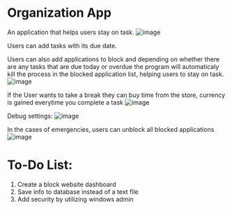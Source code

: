 # Organization App
An application that helps users stay on task.
![image](https://user-images.githubusercontent.com/106286861/170391695-f0bae125-d290-49fb-a10a-1c82ffd26a37.png)

Users can add tasks with its due date.

Users can also add applications to block and depending on whether there are any tasks that are due today or overdue the program will automaticaly kill the process in the blocked application list, helping users to stay on task.
![image](https://user-images.githubusercontent.com/106286861/170391858-263f43bb-e90c-4e25-af5e-8be6c44065ae.png)

If the User wants to take a break they can buy time from the store, currency is gained everytime you complete a task
![image](https://user-images.githubusercontent.com/106286861/170394164-af139327-e125-4e7d-9694-311b2ca78225.png)

Debug settings:
![image](https://user-images.githubusercontent.com/106286861/170394344-6e5986b2-4fab-4277-9464-026d1a5dffed.png)

In the cases of emergencies, users can unblock all blocked applications
![image](https://user-images.githubusercontent.com/106286861/170394294-b23e1c6b-7597-4281-8b0d-f5110e5eade0.png)

# To-Do List:
  1) Create a block website dashboard
  2) Save info to database instead of a text file
  3) Add security by utilizing windows admin
